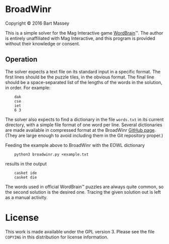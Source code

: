 # BroadWinr
Copyright &copy; 2016 Bart Massey

This is a simple solver for the Mag Interactive game
[WordBrain](http://wordbrain.maginteractive.com)&trade;.
The author is entirely unaffiliated with Mag Interactive, and
this program is provided without their knowledge or consent.

## Operation

The solver expects a text file on its standard input in a
specific format. The first lines should be the puzzle tiles,
in the obvious format. The final line should be a
space-separated list of the lengths of the words in the
solution, in order. For example:

        dak
        cse
        iet
        6 3

The solver also expects to find a dictionary in the file
`words.txt` in its current directory, with a simple file
format of one word per line. Several dictionaries are made
available in compressed format at the BroadWinr
[GitHub page](http://github.com/BartMassey/BroadWinr).
(They are large enough to avoid including them in the Git
repository proper.)

Feeding the example above to BroadWinr with the EOWL
dictionary

        python3 broadwinr.py <example.txt

results in the output 

        casket ide
        casket die

The words used in official WordBrain&trade; puzzles are
always quite common, so the second solution is the desired
one. Tracing the given solution out is left as a manual
activity.

# License

This work is made available under the GPL version 3. Please
see the file `COPYING` in this distribution for license
information.

